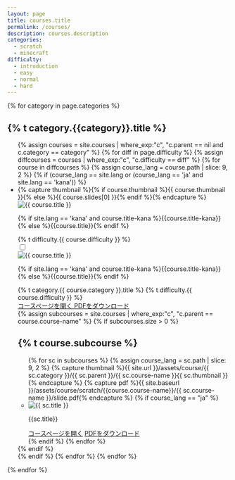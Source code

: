```yaml
---
layout: page
title: courses.title
permalink: /courses/
description: courses.description
categories:
  - scratch
  - minecraft
difficulty:
  - introduction
  - easy
  - normal
  - hard
---
```

{% for category in page.categories %}
<h2>{% t category.{{category}}.title %}</h2>
<ul class="all-courses-list-ul course-list">
{% assign courses = site.courses | where_exp:"c", "c.parent == nil and c.category == category" %}
{% for diff in page.difficulty %}
  {% assign diffcourses = courses | where_exp:"c", "c.difficulty == diff" %}
  {% for course in diffcourses %}
    {% assign course_lang = course.path | slice: 9, 2 %}
    {% if (course_lang == site.lang or (course_lang == 'ja' and site.lang == 'kana')) %}
    <li>
      <label class="course-simple" for="course-check-{{course.course-name}}">
      {% capture thumbnail %}{% if course.thumbnail %}{{ course.thumbnail }}{% else %}{{ course.slides[0] }}{% endif %}{% endcapture %}
      <img data-src="{{ site.url }}/assets/course/{{ course.category }}/{{ course.course-name }}{{ thumbnail }}" data-width="348" alt="{{ course.title }}" loading="lazy" class="list-thumbnail">
      <p class="course-list-title">{% if site.lang == 'kana' and course.title-kana %}{{course.title-kana}}{% else %}{{course.title}}{% endif %}</p>
      <div style="margin-top: auto;">
        <span class="top-course-list-difficulty {{ course.difficulty }}" style="margin-left: 0;"> {% t difficulty.{{ course.difficulty }} %} </span>
      </div>
      </label>
      <input type="checkbox" class="course-check" id="course-check-{{course.course-name}}">
      <div class="course-details">
        <label for="course-check-{{course.course-name}}" class="course-details-bg"></label>
        <div class="course-details-item">
          <label for="course-check-{{course.course-name}}" class="course-details-item-close"><i class="fas fa-times"></i></label>
          <div class="course-details-item-content">
            <div class="main-course">
              <img data-src="{{ site.url }}/assets/course/{{ course.category }}/{{ course.course-name }}{{ thumbnail }}" data-width="348" alt="{{ course.title }}" loading="lazy" class="thumbnail">
              <p class="course-list-title">{% if site.lang == 'kana' and course.title-kana %}{{course.title-kana}}{% else %}{{course.title}}{% endif %}</p>
              <div class="courses-diff-category">
              <span class="top-course-list-category {{course.category}}">{% t category.{{ course.category }}.title %}</span>
              <span class="top-course-list-difficulty {{ course.difficulty }}"> {% t difficulty.{{ course.difficulty }} %} </span>
              </div>
              <div class="main-buttons">
                <a href="{{ site.url }}/courses/{{ course.category }}/{{ course.course-name }}/" class="button btn-blue">
                コースページを開く
                </a>
                <a href="{{ site.baseurl }}/assets/course/scratch/{{course.course-name}}/slide.pdf" download="{{ site.baseurl }}/assets/course/scratch/{{course.course-name}}/slide.pdf" class="button btn-white">
                PDFをダウンロード
                </a>
              </div>
            </div>
            <div class="">
              <section class="slide-page" id="subcourse">
                {% assign subcourses = site.courses | where_exp:"c",
                "c.parent == course.course-name" %}
                {% if subcourses.size > 0 %}
                <h2>{% t course.subcourse %}</h2>
                <ul class="course-list">
                {% for sc in subcourses %}
                {% assign course_lang = sc.path | slice: 9, 2 %}
                {% capture thumbnail %}{{ site.url }}/assets/course/{{ sc.category }}/{{ sc.parent }}/{{ sc.course-name }}{{ sc.thumbnail }}{% endcapture %}
                {% capture pdf %}{{ site.baseurl }}/assets/course/scratch/{{course.course-name}}/{{ sc.course-name }}/slide.pdf{% endcapture %}
                {% if course_lang == "ja" %}
                  <li class="card-list-item">
                    <img data-src="{{ thumbnail }}" data-width="212" alt="{{ sc.title }}" loading="lazy" class="thumbnail">
                    <p class="course-list-title">{{sc.title}}</p>
                    <div class="sub-buttons">
                      <a href="{{ site.baseurl }}{{sc.url}}" class="button btn-blue">コースページを開く</a>
                      <a href="{{ pdf }}" download="{{ pdf }}" class="link-pdf-download">PDFをダウンロード</a>
                    </div>
                  </li>
                {% endif %}
                {% endfor %}
                </ul>
                {% endif %}
              </section>
            </div>
          </div>
        </div>
      </div>
    </li>
    {% endif %}
  {% endfor %}
{% endfor %}

</ul>
{% endfor %}
<style media="screen">
  .scratch { background: #ffb801 }
  .minecraft { background: #8bca31 }
  .normal { border-color: #ffb801 }
  .normal::before { color: #ffb801 }
  .easy{ border-color: #8bca31 }
  .easy::before { color: #8bca31 }
  .hard { border-color: #ff81ae }
  .hard::before { color: #ff81ae }
</style>
